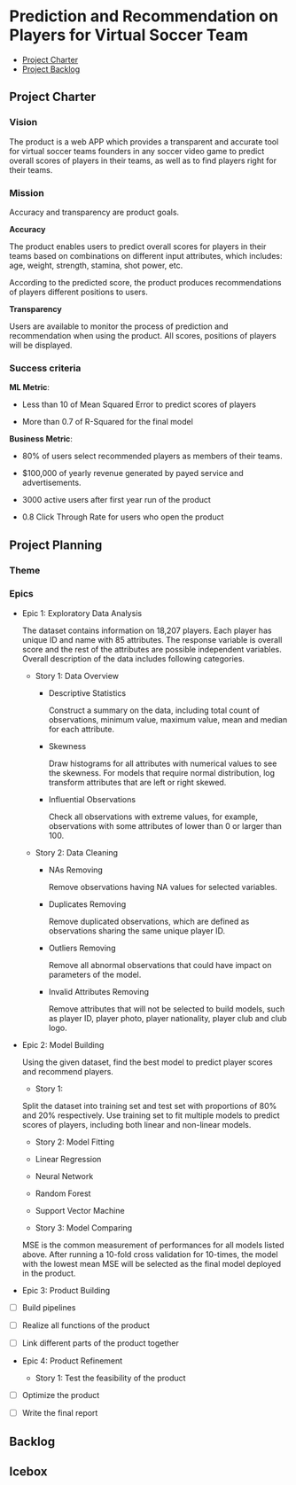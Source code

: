# Prediction and Recommendation on Players for Virtual Soccer Team

<!-- toc -->

- [Project Charter](#project-charter)
- [Project Backlog](#project-backlog)

<!-- tocstop -->

## Project Charter 

### Vision

The product is a web APP which provides a transparent and accurate tool for virtual soccer teams founders in any soccer video game to predict overall scores of players in their teams, as well as to find players right for their teams.

### Mission

Accuracy and transparency are product goals.

**Accuracy**

The product enables users to predict overall scores for players in their teams based on combinations on different input attributes, which includes: age, weight, strength, stamina, shot power, etc.

According to the predicted score, the product produces recommendations of players different positions to users.

**Transparency**

Users are available to monitor the process of prediction and recommendation when using the product. All scores, positions of players will be displayed.

### Success criteria 

**ML Metric**: 

- Less than 10 of Mean Squared Error to predict  scores of players

- More than 0.7 of R-Squared for the final model

**Business Metric**: 

- 80% of users select recommended players as members of their teams.

- $100,000 of yearly revenue generated by payed service and advertisements.

- 3000 active users after first year run of the product

- 0.8 Click Through Rate for users who open the product

## Project Planning

### Theme

### Epics

- Epic 1: Exploratory Data Analysis

    The dataset contains information on 18,207 players. Each player has unique ID and name with 85 attributes. The response variable is overall score and the rest of the attributes are possible independent variables. Overall description of the data includes following categories.

  * Story 1: Data Overview

    + Descriptive Statistics
    
        Construct a summary on the data, including total count of observations, minimum value, maximum value, mean and median for each attribute.
        
    +  Skewness
    
        Draw histograms for all attributes with numerical values to see the skewness. For models that require normal distribution, log transform attributes that are left or right skewed.
      
    + Influential Observations
    
        Check all observations with extreme values, for example, observations with some attributes of lower than 0 or larger than 100.

  * Story 2: Data Cleaning
      
      + NAs Removing
       
         Remove observations having NA values for selected variables. 
         
      + Duplicates Removing
        
        Remove duplicated observations, which are defined as observations sharing the same unique player ID.
        
      + Outliers Removing
      
        Remove all abnormal observations that could have impact on parameters of the model.
      
      + Invalid Attributes Removing
     
        Remove attributes that will not be selected to build models, such as player ID, player photo, player nationality, player club and club logo.

- Epic 2: Model Building

  Using the given dataset, find the best model to predict player scores and recommend players.

  * Story 1: 

  Split the dataset into training set and test set with proportions of 80% and 20% respectively. Use training set to fit multiple models to predict scores of players, including both linear and non-linear models. 
  
  * Story 2: Model Fitting

  * Linear Regression
  * Neural Network
  * Random Forest
  * Support Vector Machine
  
  * Story 3: Model Comparing  
  
  MSE is the common measurement of performances for all models listed above. After running a 10-fold cross validation for 10-times, the model with the lowest mean MSE will be selected as the final model deployed in the product.

- Epic 3: Product Building

- [ ] Build pipelines

- [ ] Realize all functions of the product 

- [ ] Link different parts of the product together

- Epic 4: Product Refinement


  * Story 1: Test the feasibility of the product 

- [ ] Optimize the product

- [ ] Write the final report

## Backlog

## Icebox
<!--stackedit_data:
eyJoaXN0b3J5IjpbLTUxMzYyNzM1MywyNzcxMTA3NzEsNjA0Nj
U3MDc2LC04NDM1MzExOTUsNjE3NTcyODYwLDIwMzMzNzY1NTUs
LTI1OTkxMzIwNywtODIzMTMwMzk1LC05Mzc5NDQwLDgwMzk4ND
Y4MywxNzc1ODA2MzUwLDg0OTMxNzg5NCwxMjUyNjM2NjU3LDE5
ODY0ODcyOTgsLTE3MDg4Mjc0MDksMTAzNDMxNjMwNyw1MTAxNz
Q0MjUsLTIxMDU5Mzk2ODgsLTE4ODkwMDkzNDMsLTg1NzczMDIw
M119
-->